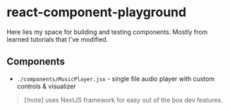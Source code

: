# react-component-playground

Here lies my space for building and testing components. Mostly from learned tutorials that I've modified. 

## Components
- `./components/MusicPlayer.jsx` - single file audio player with custom controls & visualizer

> [!note] uses NextJS framework for easy out of the box dev features.